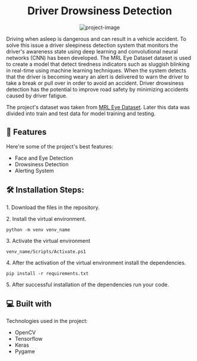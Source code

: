<h1 align="center" id="title">Driver Drowsiness Detection</h1>

<p align="center"><img src="https://github.com/exc33ded/Geeks-Of-Innovation-Driver-Drowsiness-Detection-System/blob/main/Logo.JPG" alt="project-image"></p>

<p id="description">Driving when asleep is dangerous and can result in a vehicle accident. To solve this issue a driver sleepiness detection system that monitors the driver's awareness state using deep learning and convolutional neural networks (CNN) has been developed. The MRL Eye Dataset dataset is used to create a model that detect tiredness indicators such as sluggish blinking in real-time using machine learning techniques. When the system detects that the driver is becoming weary an alert is delivered to warn the driver to take a break or pull over in order to avoid an accident. Driver drowsiness detection has the potential to improve road safety by minimizing accidents caused by driver fatigue.</p>
The project's dataset was taken from <a href="http://mrl.cs.vsb.cz/eyedataset">MRL Eye Dataset</a>. Later this data was divided into train and test data for model training and testing.

<h2>🧐 Features</h2>

Here're some of the project's best features:

*   Face and Eye Detection
*   Drowsiness Detection
*   Alerting System

<h2>🛠️ Installation Steps:</h2>

<p>1. Download the files in the repository.</p>

<p>2. Install the virtual environment.</p>

```
python -m venv venv_name
```

<p>3. Activate the virtual environment</p>

```
venv_name/Scripts/Activate.ps1
```

<p>4. After the activation of the virtual environment install the dependencies.</p>

```
pip install -r requirements.txt
```

<p>5. After successful installation of the dependencies run your code.</p>

  
  
<h2>💻 Built with</h2>

Technologies used in the project:

*   OpenCV
*   Tensorflow
*   Keras
*   Pygame

